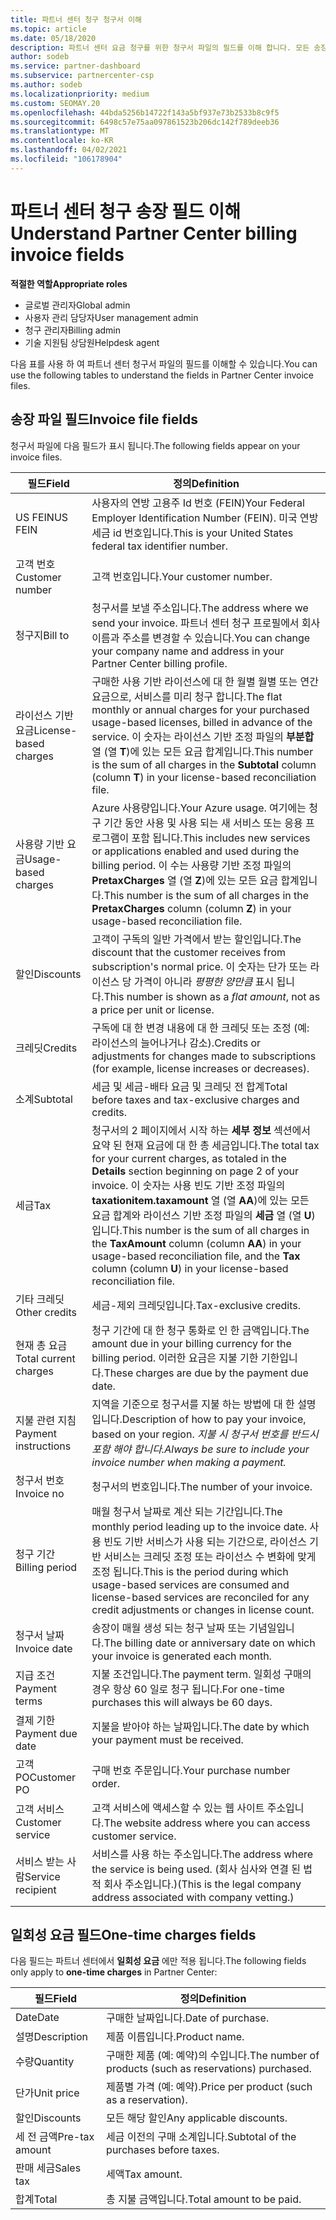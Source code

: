 ```yaml
---
title: 파트너 센터 청구 청구서 이해
ms.topic: article
ms.date: 05/18/2020
description: 파트너 센터 요금 청구를 위한 청구서 파일의 필드를 이해 합니다. 모든 송장 필드와 일회성 요금 필드에 대 한 필드 및 정의를 포함 합니다.
author: sodeb
ms.service: partner-dashboard
ms.subservice: partnercenter-csp
ms.author: sodeb
ms.localizationpriority: medium
ms.custom: SEOMAY.20
ms.openlocfilehash: 44bda5256b14722f143a5bf937e73b2533b8c9f5
ms.sourcegitcommit: 6498c57e75aa097861523b206dc142f789deeb36
ms.translationtype: MT
ms.contentlocale: ko-KR
ms.lasthandoff: 04/02/2021
ms.locfileid: "106178904"
---
```

# <a name="understand-partner-center-billing-invoice-fields"></a><span data-ttu-id="3005a-104">파트너 센터 청구 송장 필드 이해</span><span class="sxs-lookup"><span data-stu-id="3005a-104">Understand Partner Center billing invoice fields</span></span>

<span data-ttu-id="3005a-105">**적절한 역할**</span><span class="sxs-lookup"><span data-stu-id="3005a-105">**Appropriate roles**</span></span>

- <span data-ttu-id="3005a-106">글로벌 관리자</span><span class="sxs-lookup"><span data-stu-id="3005a-106">Global admin</span></span>
- <span data-ttu-id="3005a-107">사용자 관리 담당자</span><span class="sxs-lookup"><span data-stu-id="3005a-107">User management admin</span></span>
- <span data-ttu-id="3005a-108">청구 관리자</span><span class="sxs-lookup"><span data-stu-id="3005a-108">Billing admin</span></span>
- <span data-ttu-id="3005a-109">기술 지원팀 상담원</span><span class="sxs-lookup"><span data-stu-id="3005a-109">Helpdesk agent</span></span>

<span data-ttu-id="3005a-110">다음 표를 사용 하 여 파트너 센터 청구서 파일의 필드를 이해할 수 있습니다.</span><span class="sxs-lookup"><span data-stu-id="3005a-110">You can use the following tables to understand the fields in Partner Center invoice files.</span></span>

## <a name="invoice-file-fields"></a><span data-ttu-id="3005a-111">송장 파일 필드</span><span class="sxs-lookup"><span data-stu-id="3005a-111">Invoice file fields</span></span>

<span data-ttu-id="3005a-112">청구서 파일에 다음 필드가 표시 됩니다.</span><span class="sxs-lookup"><span data-stu-id="3005a-112">The following fields appear on your invoice files.</span></span>

| <span data-ttu-id="3005a-113">필드</span><span class="sxs-lookup"><span data-stu-id="3005a-113">Field</span></span> | <span data-ttu-id="3005a-114">정의</span><span class="sxs-lookup"><span data-stu-id="3005a-114">Definition</span></span> |
| ----- | ---------- |
| <span data-ttu-id="3005a-115">US FEIN</span><span class="sxs-lookup"><span data-stu-id="3005a-115">US FEIN</span></span> | <span data-ttu-id="3005a-116">사용자의 연방 고용주 Id 번호 (FEIN)</span><span class="sxs-lookup"><span data-stu-id="3005a-116">Your Federal Employer Identification Number (FEIN).</span></span> <span data-ttu-id="3005a-117">미국 연방 세금 id 번호입니다.</span><span class="sxs-lookup"><span data-stu-id="3005a-117">This is your United States federal tax identifier number.</span></span> |
| <span data-ttu-id="3005a-118">고객 번호</span><span class="sxs-lookup"><span data-stu-id="3005a-118">Customer number</span></span> | <span data-ttu-id="3005a-119">고객 번호입니다.</span><span class="sxs-lookup"><span data-stu-id="3005a-119">Your customer number.</span></span> |
| <span data-ttu-id="3005a-120">청구지</span><span class="sxs-lookup"><span data-stu-id="3005a-120">Bill to</span></span> | <span data-ttu-id="3005a-121">청구서를 보낼 주소입니다.</span><span class="sxs-lookup"><span data-stu-id="3005a-121">The address where we send your invoice.</span></span> <span data-ttu-id="3005a-122">파트너 센터 청구 프로필에서 회사 이름과 주소를 변경할 수 있습니다.</span><span class="sxs-lookup"><span data-stu-id="3005a-122">You can change your company name and address in your Partner Center billing profile.</span></span> |
| <span data-ttu-id="3005a-123">라이선스 기반 요금</span><span class="sxs-lookup"><span data-stu-id="3005a-123">License-based charges</span></span> | <span data-ttu-id="3005a-124">구매한 사용 기반 라이선스에 대 한 월별 월별 또는 연간 요금으로, 서비스를 미리 청구 합니다.</span><span class="sxs-lookup"><span data-stu-id="3005a-124">The flat monthly or annual charges for your purchased usage-based licenses, billed in advance of the service.</span></span> <span data-ttu-id="3005a-125">이 숫자는 라이선스 기반 조정 파일의 **부분합** 열 (열 **T**)에 있는 모든 요금 합계입니다.</span><span class="sxs-lookup"><span data-stu-id="3005a-125">This number is the sum of all charges in the **Subtotal** column (column **T**) in your license-based reconciliation file.</span></span> |
| <span data-ttu-id="3005a-126">사용량 기반 요금</span><span class="sxs-lookup"><span data-stu-id="3005a-126">Usage-based charges</span></span> | <span data-ttu-id="3005a-127">Azure 사용량입니다.</span><span class="sxs-lookup"><span data-stu-id="3005a-127">Your Azure usage.</span></span> <span data-ttu-id="3005a-128">여기에는 청구 기간 동안 사용 및 사용 되는 새 서비스 또는 응용 프로그램이 포함 됩니다.</span><span class="sxs-lookup"><span data-stu-id="3005a-128">This includes new services or applications enabled and used during the billing period.</span></span> <span data-ttu-id="3005a-129">이 수는 사용량 기반 조정 파일의 **PretaxCharges** 열 (열 **Z**)에 있는 모든 요금 합계입니다.</span><span class="sxs-lookup"><span data-stu-id="3005a-129">This number is the sum of all charges in the **PretaxCharges** column (column **Z**) in your usage-based reconciliation file.</span></span> |
| <span data-ttu-id="3005a-130">할인</span><span class="sxs-lookup"><span data-stu-id="3005a-130">Discounts</span></span> | <span data-ttu-id="3005a-131">고객이 구독의 일반 가격에서 받는 할인입니다.</span><span class="sxs-lookup"><span data-stu-id="3005a-131">The discount that the customer receives from subscription's normal price.</span></span> <span data-ttu-id="3005a-132">이 숫자는 단가 또는 라이선스 당 가격이 아니라 *평평한 양만큼* 표시 됩니다.</span><span class="sxs-lookup"><span data-stu-id="3005a-132">This number is shown as a *flat amount*, not as a price per unit or license.</span></span> |
| <span data-ttu-id="3005a-133">크레딧</span><span class="sxs-lookup"><span data-stu-id="3005a-133">Credits</span></span> | <span data-ttu-id="3005a-134">구독에 대 한 변경 내용에 대 한 크레딧 또는 조정 (예: 라이선스의 늘어나거나 감소).</span><span class="sxs-lookup"><span data-stu-id="3005a-134">Credits or adjustments for changes made to subscriptions (for example, license increases or decreases).</span></span> |
| <span data-ttu-id="3005a-135">소계</span><span class="sxs-lookup"><span data-stu-id="3005a-135">Subtotal</span></span> | <span data-ttu-id="3005a-136">세금 및 세금-배타 요금 및 크레딧 전 합계</span><span class="sxs-lookup"><span data-stu-id="3005a-136">Total before taxes and tax-exclusive charges and credits.</span></span> |
| <span data-ttu-id="3005a-137">세금</span><span class="sxs-lookup"><span data-stu-id="3005a-137">Tax</span></span> | <span data-ttu-id="3005a-138">청구서의 2 페이지에서 시작 하는 **세부 정보** 섹션에서 요약 된 현재 요금에 대 한 총 세금입니다.</span><span class="sxs-lookup"><span data-stu-id="3005a-138">The total tax for your current charges, as totaled in the **Details** section beginning on page 2 of your invoice.</span></span> <span data-ttu-id="3005a-139">이 숫자는 사용 빈도 기반 조정 파일의 **taxationitem.taxamount** 열 (열 **AA**)에 있는 모든 요금 합계와 라이선스 기반 조정 파일의 **세금** 열 (열 **U**)입니다.</span><span class="sxs-lookup"><span data-stu-id="3005a-139">This number is the sum of all charges in the **TaxAmount** column (column **AA**) in your usage-based reconciliation file, and the **Tax** column (column **U**) in your license-based reconciliation file.</span></span> |
| <span data-ttu-id="3005a-140">기타 크레딧</span><span class="sxs-lookup"><span data-stu-id="3005a-140">Other credits</span></span> | <span data-ttu-id="3005a-141">세금-제외 크레딧입니다.</span><span class="sxs-lookup"><span data-stu-id="3005a-141">Tax-exclusive credits.</span></span> |
| <span data-ttu-id="3005a-142">현재 총 요금</span><span class="sxs-lookup"><span data-stu-id="3005a-142">Total current charges</span></span> | <span data-ttu-id="3005a-143">청구 기간에 대 한 청구 통화로 인 한 금액입니다.</span><span class="sxs-lookup"><span data-stu-id="3005a-143">The amount due in your billing currency for the billing period.</span></span> <span data-ttu-id="3005a-144">이러한 요금은 지불 기한 기한입니다.</span><span class="sxs-lookup"><span data-stu-id="3005a-144">These charges are due by the payment due date.</span></span> |
| <span data-ttu-id="3005a-145">지불 관련 지침</span><span class="sxs-lookup"><span data-stu-id="3005a-145">Payment instructions</span></span> | <span data-ttu-id="3005a-146">지역을 기준으로 청구서를 지불 하는 방법에 대 한 설명입니다.</span><span class="sxs-lookup"><span data-stu-id="3005a-146">Description of how to pay your invoice, based on your region.</span></span> <span data-ttu-id="3005a-147">*지불 시 청구서 번호를 반드시 포함 해야 합니다.*</span><span class="sxs-lookup"><span data-stu-id="3005a-147">*Always be sure to include your invoice number when making a payment.*</span></span> |
| <span data-ttu-id="3005a-148">청구서 번호</span><span class="sxs-lookup"><span data-stu-id="3005a-148">Invoice no</span></span> | <span data-ttu-id="3005a-149">청구서의 번호입니다.</span><span class="sxs-lookup"><span data-stu-id="3005a-149">The number of your invoice.</span></span> |
| <span data-ttu-id="3005a-150">청구 기간</span><span class="sxs-lookup"><span data-stu-id="3005a-150">Billing period</span></span> | <span data-ttu-id="3005a-151">매월 청구서 날짜로 계산 되는 기간입니다.</span><span class="sxs-lookup"><span data-stu-id="3005a-151">The monthly period leading up to the invoice date.</span></span> <span data-ttu-id="3005a-152">사용 빈도 기반 서비스가 사용 되는 기간으로, 라이선스 기반 서비스는 크레딧 조정 또는 라이선스 수 변화에 맞게 조정 됩니다.</span><span class="sxs-lookup"><span data-stu-id="3005a-152">This is the period during which usage-based services are consumed and license-based services are reconciled for any credit adjustments or changes in license count.</span></span> |
| <span data-ttu-id="3005a-153">청구서 날짜</span><span class="sxs-lookup"><span data-stu-id="3005a-153">Invoice date</span></span> | <span data-ttu-id="3005a-154">송장이 매월 생성 되는 청구 날짜 또는 기념일입니다.</span><span class="sxs-lookup"><span data-stu-id="3005a-154">The billing date or anniversary date on which your invoice is generated each month.</span></span> |
| <span data-ttu-id="3005a-155">지급 조건</span><span class="sxs-lookup"><span data-stu-id="3005a-155">Payment terms</span></span> | <span data-ttu-id="3005a-156">지불 조건입니다.</span><span class="sxs-lookup"><span data-stu-id="3005a-156">The payment term.</span></span> <span data-ttu-id="3005a-157">일회성 구매의 경우 항상 60 일로 청구 됩니다.</span><span class="sxs-lookup"><span data-stu-id="3005a-157">For one-time purchases this will always be 60 days.</span></span> |
| <span data-ttu-id="3005a-158">결제 기한</span><span class="sxs-lookup"><span data-stu-id="3005a-158">Payment due date</span></span> | <span data-ttu-id="3005a-159">지불을 받아야 하는 날짜입니다.</span><span class="sxs-lookup"><span data-stu-id="3005a-159">The date by which your payment must be received.</span></span> |
| <span data-ttu-id="3005a-160">고객 PO</span><span class="sxs-lookup"><span data-stu-id="3005a-160">Customer PO</span></span> | <span data-ttu-id="3005a-161">구매 번호 주문입니다.</span><span class="sxs-lookup"><span data-stu-id="3005a-161">Your purchase number order.</span></span> |
| <span data-ttu-id="3005a-162">고객 서비스</span><span class="sxs-lookup"><span data-stu-id="3005a-162">Customer service</span></span> | <span data-ttu-id="3005a-163">고객 서비스에 액세스할 수 있는 웹 사이트 주소입니다.</span><span class="sxs-lookup"><span data-stu-id="3005a-163">The website address where you can access customer service.</span></span> |
| <span data-ttu-id="3005a-164">서비스 받는 사람</span><span class="sxs-lookup"><span data-stu-id="3005a-164">Service recipient</span></span> | <span data-ttu-id="3005a-165">서비스를 사용 하는 주소입니다.</span><span class="sxs-lookup"><span data-stu-id="3005a-165">The address where the service is being used.</span></span> <span data-ttu-id="3005a-166">(회사 심사와 연결 된 법적 회사 주소입니다.)</span><span class="sxs-lookup"><span data-stu-id="3005a-166">(This is the legal company address associated with company vetting.)</span></span> |

## <a name="one-time-charges-fields"></a><span data-ttu-id="3005a-167">일회성 요금 필드</span><span class="sxs-lookup"><span data-stu-id="3005a-167">One-time charges fields</span></span>

<span data-ttu-id="3005a-168">다음 필드는 파트너 센터에서 **일회성 요금** 에만 적용 됩니다.</span><span class="sxs-lookup"><span data-stu-id="3005a-168">The following fields only apply to **one-time charges** in Partner Center:</span></span>

| <span data-ttu-id="3005a-169">필드</span><span class="sxs-lookup"><span data-stu-id="3005a-169">Field</span></span> | <span data-ttu-id="3005a-170">정의</span><span class="sxs-lookup"><span data-stu-id="3005a-170">Definition</span></span> |
| ----- | ---------- |
| <span data-ttu-id="3005a-171">Date</span><span class="sxs-lookup"><span data-stu-id="3005a-171">Date</span></span> | <span data-ttu-id="3005a-172">구매한 날짜입니다.</span><span class="sxs-lookup"><span data-stu-id="3005a-172">Date of purchase.</span></span> |
| <span data-ttu-id="3005a-173">설명</span><span class="sxs-lookup"><span data-stu-id="3005a-173">Description</span></span> | <span data-ttu-id="3005a-174">제품 이름입니다.</span><span class="sxs-lookup"><span data-stu-id="3005a-174">Product name.</span></span> |
| <span data-ttu-id="3005a-175">수량</span><span class="sxs-lookup"><span data-stu-id="3005a-175">Quantity</span></span> | <span data-ttu-id="3005a-176">구매한 제품 (예: 예약)의 수입니다.</span><span class="sxs-lookup"><span data-stu-id="3005a-176">The number of products (such as reservations) purchased.</span></span> |
| <span data-ttu-id="3005a-177">단가</span><span class="sxs-lookup"><span data-stu-id="3005a-177">Unit price</span></span> | <span data-ttu-id="3005a-178">제품별 가격 (예: 예약).</span><span class="sxs-lookup"><span data-stu-id="3005a-178">Price per product (such as a reservation).</span></span> |
| <span data-ttu-id="3005a-179">할인</span><span class="sxs-lookup"><span data-stu-id="3005a-179">Discounts</span></span> | <span data-ttu-id="3005a-180">모든 해당 할인</span><span class="sxs-lookup"><span data-stu-id="3005a-180">Any applicable discounts.</span></span> |
| <span data-ttu-id="3005a-181">세 전 금액</span><span class="sxs-lookup"><span data-stu-id="3005a-181">Pre-tax amount</span></span> | <span data-ttu-id="3005a-182">세금 이전의 구매 소계입니다.</span><span class="sxs-lookup"><span data-stu-id="3005a-182">Subtotal of the purchases before taxes.</span></span> |
| <span data-ttu-id="3005a-183">판매 세금</span><span class="sxs-lookup"><span data-stu-id="3005a-183">Sales tax</span></span> | <span data-ttu-id="3005a-184">세액</span><span class="sxs-lookup"><span data-stu-id="3005a-184">Tax amount.</span></span> |
| <span data-ttu-id="3005a-185">합계</span><span class="sxs-lookup"><span data-stu-id="3005a-185">Total</span></span> | <span data-ttu-id="3005a-186">총 지불 금액입니다.</span><span class="sxs-lookup"><span data-stu-id="3005a-186">Total amount to be paid.</span></span> |
